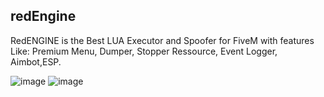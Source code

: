 ## redEngine
RedENGINE is the Best LUA Executor and Spoofer for FiveM with features Like: Premium Menu, Dumper, Stopper Ressource, Event Logger, Aimbot,ESP.

![image](https://github.com/trubell/redEngine/assets/163645066/8ad008b8-9c86-4726-bb8d-c000a4366e2f)
![image](https://github.com/trubell/redEngine/assets/163645066/c9141a93-dd0b-4b60-8cdd-06fe7a38b417)
